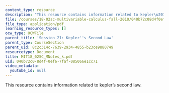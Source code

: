 ```yaml
---
content_type: resource
description: "This resource contains information related to kepler\u2019s second law."
file: /courses/18-02sc-multivariable-calculus-fall-2010/040b72c08d4f0ef67faf085066e1cc71_MIT18_02SC_MNotes_k.pdf
file_type: application/pdf
learning_resource_types: []
ocw_type: OCWFile
parent_title: 'Session 21: Kepler''s Second Law'
parent_type: CourseSection
parent_uid: 8c2c314c-7639-2934-4855-b23ce9880749
resourcetype: Document
title: MIT18_02SC_MNotes_k.pdf
uid: 040b72c0-8d4f-0ef6-7faf-085066e1cc71
video_metadata:
  youtube_id: null
---
```

This resource contains information related to kepler’s second law.

